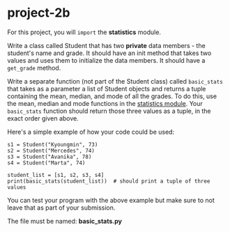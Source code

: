 # project-2b

For this project, you will `import` the **statistics** module.

Write a class called Student that has two **private** data members - the student's name and grade.  It should have an init method that takes two values and uses them to initialize the data members. It should have a `get_grade` method.

Write a separate function (not part of the Student class) called `basic_stats` that takes as a parameter a list of Student objects and returns a tuple containing the mean, median, and mode of all the grades.  To do this, use the mean, median and mode functions in the [statistics module](https://docs.python.org/3/library/statistics.html).  Your `basic_stats` function should return those three values as a tuple, in the exact order given above.

Here's a simple example of how your code could be used:
```
s1 = Student("Kyoungmin", 73)
s2 = Student("Mercedes", 74)
s3 = Student("Avanika", 78)
s4 = Student("Marta", 74)

student_list = [s1, s2, s3, s4]
print(basic_stats(student_list))  # should print a tuple of three values
```
You can test your program with the above example but make sure to not leave
that as part of your submission.

The file must be named: **basic_stats.py**

